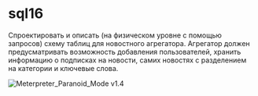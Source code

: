 # sql16
Спроектировать и описать (на физическом уровне с помощью запросов) схему таблиц для новостного агрегатора. 
Агрегатор должен предусматривать возможность добавления пользователей, хранить информацию о подписках на новости, самих новостях с разделением на категории и ключевые слова.

![Meterpreter_Paranoid_Mode v1.4](http://i.cubeupload.com/EtznB0.png)
